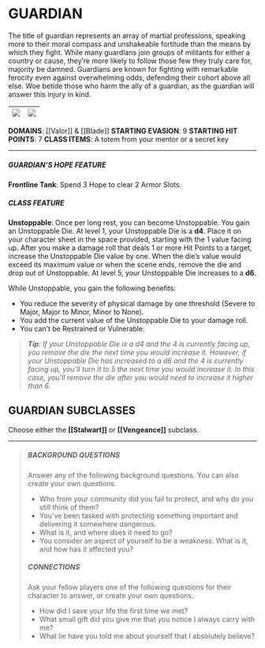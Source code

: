 # GUARDIAN

The title of guardian represents an array of martial professions, speaking more to their moral compass and unshakeable fortitude than the means by which they fight. While many guardians join groups of militants for either a country or cause, they’re more likely to follow those few they truly care for, majority be damned. Guardians are known for fighting with remarkable ferocity even against overwhelming odds, defending their cohort above all else. Woe betide those who harm the ally of a guardian, as the guardian will answer this injury in kind.

| ![](valor.png) | ![](blade.png) |
| -------------- | ------------- |

**DOMAINS**: [[Valor]] & [[Blade]]
**STARTING EVASION**: 9
**STARTING HIT POINTS**: 7
**CLASS ITEMS**: A totem from your mentor or a secret key

---

##### GUARDIAN’S HOPE FEATURE
**Frontline Tank**: Spend 3 Hope to clear 2 Armor Slots.

##### CLASS FEATURE

**Unstoppable**: Once per long rest, you can become Unstoppable. You gain an Unstoppable Die. At level 1, your Unstoppable Die is a **d4**. Place it on your character sheet in the space provided, starting with the 1 value facing up. After you make a damage roll that deals 1 or more Hit Points to a target, increase the Unstoppable Die value by one. When the die’s value would exceed its maximum value or when the scene ends, remove the die and drop out of Unstoppable. At level 5, your Unstoppable Die increases to a **d6**.

While Unstoppable, you gain the following benefits:
- You reduce the severity of physical damage by one threshold (Severe to Major, Major to Minor, Minor to None).
- You add the current value of the Unstoppable Die to your damage roll.
- You can’t be Restrained or Vulnerable.

> _**Tip**: If your Unstoppable Die is a d4 and the 4 is currently facing up, you remove the die the next time you would increase it. However, if your Unstoppable Die has increased to a d6 and the 4 is currently facing up, you’ll turn it to 5 the next time you would increase it. In this case, you’ll remove the die after you would need to increase it higher than 6._

## GUARDIAN SUBCLASSES
Choose either the **[[Stalwart]]** or **[[Vengeance]]** subclass.

---

> ##### BACKGROUND QUESTIONS
> Answer any of the following background questions. You can also create your own questions.
> - Who from your community did you fail to protect, and why do you still think of them?
> - You’ve been tasked with protecting something important and delivering it somewhere dangerous.
> - What is it, and where does it need to go?
> - You consider an aspect of yourself to be a weakness. What is it, and how has it affected you?
> 
> ##### CONNECTIONS
> Ask your fellow players one of the following questions for their character to answer, or create your own questions.
> - How did I save your life the first time we met?
> - What small gift did you give me that you notice I always carry with me?
> - What lie have you told me about yourself that I absolutely believe?